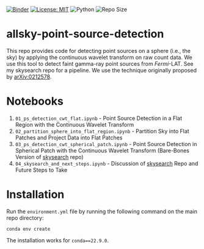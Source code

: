 [![Binder](https://mybinder.org/badge_logo.svg)](https://mybinder.org/v2/gh/edwarddramirez/allsky-point-source-detection/HEAD) [![License: MIT](https://img.shields.io/badge/License-MIT-brightgreen.svg)](https://creativecommons.org/publicdomain/zero/1.0/legalcode.en) ![Python](https://img.shields.io/badge/python-3.9.16-blue.svg) ![Repo Size](https://img.shields.io/github/repo-size/edwarddramirez/allsky-point-source-detection) 

# allsky-point-source-detection
This repo provides code for detecting point sources on a sphere (i.e., the sky) by applying the continuous wavelet transform on raw count data. We use this tool to detect faint gamma-ray point sources from *Fermi*-LAT. See my skysearch repo for a pipeline. We use the technique originally proposed by [arXiv:0212578](https://arxiv.org/pdf/astro-ph/0212578).

# Notebooks
1. `01_ps_detection_cwt_flat.ipynb` - Point Source Detection in a Flat Region with the Continuous Wavelet Transform
2. `02_partition_sphere_into_flat_region.ipynb` - Partition Sky into Flat Patches and Project Data into Flat Patches
3. `03_ps_detection_cwt_spherical_patch.ipynb` - Point Source Detection in Spherical Patch with the Continuous Wavelet Transform (Bare-Bones Version of [skysearch](https://github.com/edwarddramirez/skysearch) repo)
4. `04_skysearch_and_next_steps.ipynb` - Discussion of [skysearch](https://github.com/edwarddramirez/skysearch) Repo and Future Steps to Take

# Installation
Run the `environment.yml` file by running the following command on the main repo directory:
```
conda env create
```
The installation works for `conda==22.9.0`. 
